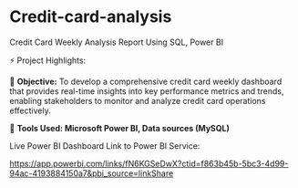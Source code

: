 # Credit-card-analysis
Credit Card Weekly Analysis Report Using SQL, Power BI

⚡ Project Highlights:

💢 **Objective:** To develop a comprehensive credit card weekly dashboard that provides real-time insights into key performance metrics and trends, enabling stakeholders to monitor and analyze credit card operations effectively.

💢 **Tools Used: Microsoft Power BI, Data sources (MySQL)**


Live Power BI Dashboard Link to Power BI Service: 

https://app.powerbi.com/links/fN6KGSeDwX?ctid=f863b45b-5bc3-4d99-94ac-4193884150a7&pbi_source=linkShare

